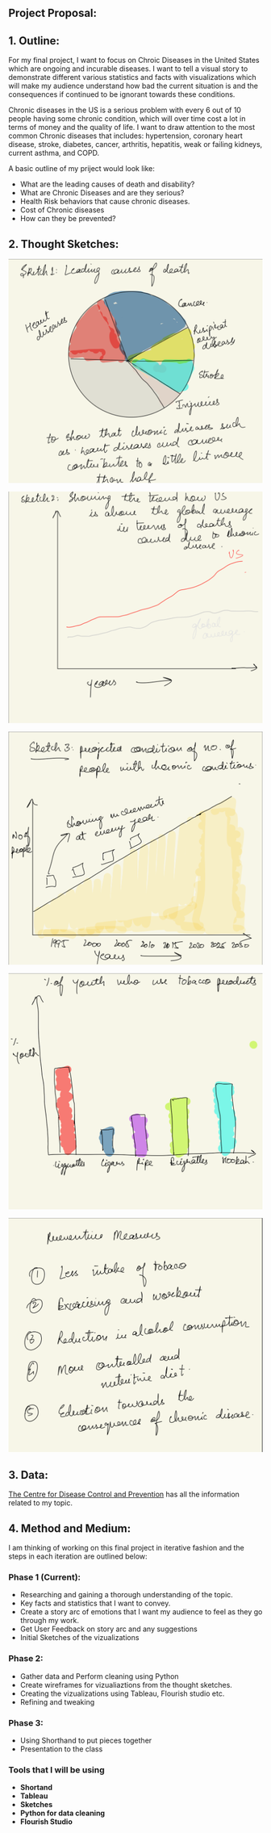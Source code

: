 ## Project Proposal: 

## 1. Outline: 

For my final project, I want to focus on Chroic Diseases in the United States which are ongoing and incurable diseases. I want to tell a visual story to demonstrate different various statistics and facts with visualizations which will make my audience understand how bad the current situation is and the consequences if continued to be ignorant towards these conditions.

Chronic diseases in the US is a serious problem with every 6 out of 10 people having some chronic condition, which will over time cost a lot in terms of money and the quality of life. I want to draw attention to the most common Chronic diseases that includes: hypertension, coronary heart disease, stroke, diabetes, cancer, arthritis, hepatitis, weak or failing kidneys, current asthma, and COPD.


A basic outline of my priject would look like:
* What are the leading causes of death and disability?
* What are Chronic Diseases and are they serious?
* Health Risk behaviors that cause chronic diseases.
* Cost of Chronic diseases
* How can they be prevented?


## 2. Thought Sketches: 

![](/Tsd1.png)

![](/Tsd2.png)

![](/Tsd3.png)

![](/Tsd4.png)

![](/Tsd5.png)


## 3. Data: 

[The Centre for Disease Control and Prevention](https://www.cdc.gov/chronicdisease/index.htm) has all the information related to my topic. 

## 4. Method and Medium: 

I am thinking of working on this final project in iterative fashion and the steps in each iteration are outlined below: 

### Phase 1 (Current): 

  * Researching and gaining a thorough understanding of the topic.
  * Key facts and statistics that I want to convey. 
  * Create a story arc of emotions that I want my audience to feel as they go through my work.
  * Get User Feedback on story arc and any suggestions
  * Initial Sketches of the vizualizations

### Phase 2:
  * Gather data and Perform cleaning using Python
  * Create wireframes for vizualiaztions from the thought sketches.
  * Creating the vizualizations using Tableau, Flourish studio etc. 
  * Refining and tweaking
  
###  Phase 3:
 * Using Shorthand to put pieces together
 * Presentation to the class
 

### Tools that I will be using 
* **Shortand** 
* **Tableau** 
* **Sketches**
* **Python for data cleaning**
* **Flourish Studio** 

